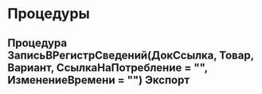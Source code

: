# Процедуры

## Процедура ЗаписьВРегистрСведений(ДокСсылка, Товар, Вариант, СсылкаНаПотребление = "", ИзменениеВремени = "") Экспорт 
